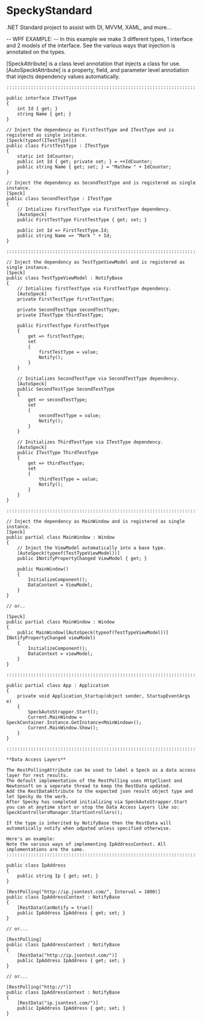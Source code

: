# SpeckyStandard
.NET Standard project to assist with DI, MVVM, XAML, and more...

-- WPF EXAMPLE: --
In this example we make 3 different types, 1 interface and 2 models of the interface.
See the various ways that injection is annotated on the types.

[SpeckAttribute] is a class level annotation that injects a class for use.
[AutoSpecktAttribute] is a property, field, and parameter level annotiation that injects dependency values automatically.

    :::::::::::::::::::::::::::::::::::::::::::::::::::::::::::::::::::::::::::::::::::::

    public interface ITestType
    {
        int Id { get; }
        string Name { get; }
    }

    // Inject the dependency as FirstTestType and ITestType and is registered as single instance.
    [Speck(typeof(ITestType))] 
    public class FirstTestType : ITestType
    {
        static int IdCounter;
        public int Id { get; private set; } = ++IdCounter;
        public string Name { get; set; } = "Mathew " + IdCounter;
    }
    
    // Inject the dependency as SecondTestType and is registered as single instance.
    [Speck] 
    public class SecondTestType : ITestType
    {
        // Intializes FirstTestType via FirstTestType dependency.
        [AutoSpeck] 
        public FirstTestType FirstTestType { get; set; }

        public int Id => FirstTestType.Id;
        public string Name => "Mark " + Id;
    }
    
    ::::::::::::::::::::::::::::::::::::::::::::::::::::::::::::::::::::::::::::::::::::::::
    
    // Inject the dependency as TestTypeViewModel and is registered as single instance.
    [Speck] 
    public class TestTypeViewModel : NotifyBase
    {
        // Intializes firstTestType via FirstTestType dependency.
        [AutoSpeck] 
        private FirstTestType firstTestType;
        
        private SecondTestType secondTestType;
        private ITestType thirdTestType;

        public FirstTestType FirstTestType
        {
            get => firstTestType;
            set
            {
                firstTestType = value;
                Notify();
            }
        }

        // Initializes SecondTestType via SecondTestType dependency.
        [AutoSpeck] 
        public SecondTestType SecondTestType
        {
            get => secondTestType;
            set
            {
                secondTestType = value;
                Notify();
            }
        }

        // Initializes ThirdTestType via ITestType dependency.
        [AutoSpeck] 
        public ITestType ThirdTestType
        {
            get => thirdTestType;
            set
            {
                thirdTestType = value;
                Notify();
            }
        }
    }
    
    ::::::::::::::::::::::::::::::::::::::::::::::::::::::::::::::::::::::::::::::::
    
    // Inject the dependency as MainWindow and is registered as single instance.
    [Speck]
    public partial class MainWindow : Window
    {
        // Inject the ViewModel automatically into a base type.
        [AutoSpeck(typeof(TestTypeViewModel))]
        public INotifyPropertyChanged ViewModel { get; }

        public MainWindow()
        {
            InitializeComponent();
            DataContext = ViewModel;
        }
    }   

    // or..

    [Speck]
    public partial class MainWindow : Window
    {
        public MainWindow([AutoSpeck(typeof(TestTypeViewModel))] INotifyPropertyChanged viewModel)
        {
            InitializeComponent();
            DataContext = viewModel;
        }
    }
    
    ::::::::::::::::::::::::::::::::::::::::::::::::::::::::::::::::::::::::::::::::
    
    public partial class App : Application
    {
        private void Application_Startup(object sender, StartupEventArgs e)
        {
            SpeckAutoStrapper.Start();
            Current.MainWindow = SpeckContainer.Instance.GetInstance<MainWindow>();
            Current.MainWindow.Show();
        }
    }

    ::::::::::::::::::::::::::::::::::::::::::::::::::::::::::::::::::::::::::::::::

    **Data Access Layers**

    The RestPollingAttribute can be used to label a Speck as a data access layer for rest results.
    The default implementation of the RestPolling uses HttpClient and Newtonsoft on a seperate thread to keep the RestData updated.
    Add the RestDataAttribute to the expected json result object type and let Specky do the work.
    After Specky has completed initializing via SpeckAutoStrapper.Start you can at anytime start or stop the Data Access Layers like so:
    SpeckControllersManager.StartControllers();

    If the type is inherited by NotifyBase then the RestData will automatically notify when udpated unless specified otherwise.
 
    Here's an example:
    Note the various ways of implementing IpAddressContext. All implementations are the same.
    ::::::::::::::::::::::::::::::::::::::::::::::::::::::::::::::::::::::::::::::::

    public class IpAddress
    {
        public string Ip { get; set; }
    }

    [RestPolling("http://ip.jsontest.com/", Interval = 1000)]
    public class IpAddressContext : NotifyBase
    {
        [RestData(CanNotify = true)]
        public IpAddress IpAddress { get; set; }
    }

    // or...

    [RestPolling]
    public class IpAddressContext : NotifyBase
    {
        [RestData("http://ip.jsontest.com/")]
        public IpAddress IpAddress { get; set; }
    }

    // or...

    [RestPolling("http://")]
    public class IpAddressContext : NotifyBase
    {
        [RestData("ip.jsontest.com/")]
        public IpAddress IpAddress { get; set; }
    }